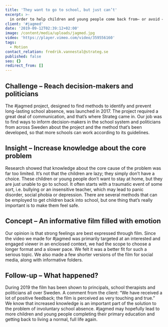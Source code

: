 ```yaml
---
title: 'They want to go to school, but just can’t'
excerpt: >-
  in order to help children and young people come back from– or avoid – long-lasting school absences, the municipalities in mid-eastern Sweden have initiated a project called #jagmed.
client: '#jagmed'
date: '2019-09-12T02:39:12+02:00'
image: /content/media/uploads/jagmed.jpg
video: 'https://player.vimeo.com/video/359556160'
tags:
  - Motion
contact_relation: fredrik.vannestal@strateg.se
published: false
seo: {}
redirect_from: []
---
```


## Challenge – Reach decision-makers and politicians

The #jagmed project, designed to find methods to identify and prevent long-lasting school absence, was launched in 2017. The project required a great deal of communication, and that’s where Strateg came in. Our job was to find ways to inform decision-makers in the school system and politicians from across Sweden about the project and the method that’s been developed, so that more schools can work according to its guidelines.

## Insight – Increase knowledge about the core problem

Research showed that knowledge about the core cause of the problem was far too limited. It’s not that the children are lazy; they simply don’t have a choice. These children or young people don’t want to stay at home, but they are just unable to go to school. It often starts with a traumatic event of some sort, i.e. bullying or an insensitive teacher, which may lead to panic disorder, social phobia or depression. There are several methods that can be employed to get children back into school, but one thing that’s really important is to make them feel safe.

## Concept – An informative film filled with emotion

Our opinion is that strong feelings are best expressed through film. Since the video we made for #jagmed was primarily targeted at an interested and engaged viewer in an enclosed context, we had the scope to choose a longer format and a slower pace. We felt it was a better fit for such a serious topic. We also made a few shorter versions of the film for social media, along with informative folders.

## Follow-up – What happened?

During 2019 the film has been shown to principals, school therapists and politicians all over Sweden. A comment from the client: “We have received a lot of positive feedback; the film is perceived as very touching and true.” We know that increased knowledge is an important part of the solution to the problem of involuntary school absence. #jagmed may hopefully lead to more children and young people completing their primary education and getting back to living a normal, full life again.
